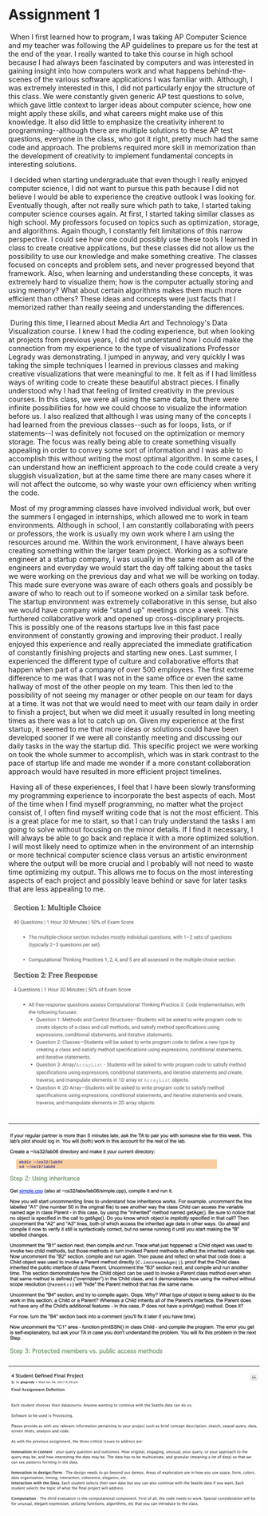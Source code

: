 # Assignment 1 	

​	When I first learned how to program, I was taking AP Computer Science and my teacher was following the AP guidelines to prepare us for the test at the end of the year. I really wanted to take this course in high school because I had always been fascinated by computers and was interested in gaining insight into how computers work and what happens behind-the-scenes of the various software applications I was familiar with. Although, I was extremely interested in this, I did not particularly enjoy the structure of this class. We were constantly given generic AP test questions to solve, which gave little context to larger ideas about computer science, how one might apply these skills, and what careers might make use of this knowledge. It also did little to emphasize the creativity inherent to programming--although there are multiple solutions to these AP test questions, everyone in the class, who got it right, pretty much had the same code and approach. The problems required more skill in memorization than the development of creativity to implement fundamental concepts in interesting solutions.

​	I decided when starting undergraduate that even though I really enjoyed computer science, I did not want to pursue this path because I did not believe I would be able to experience the creative outlook I was looking for. Eventually though, after not really sure which path to take, I started taking computer science courses again. At first, I started taking similar classes as high school. My professors focused on topics such as optimization, storage, and algorithms. Again though, I constantly felt limitations of this narrow perspective. I could see how one could possibly use these tools I learned in class to create creative applications, but these classes did not allow us the possibility to use our knowledge and make something creative. The classes focused on concepts and problem sets, and never progressed beyond that framework. Also, when learning and understanding these concepts, it was extremely hard to visualize them; how is the computer actually storing and using memory? What about certain algorithms makes them much more efficient than others? These ideas and concepts were just facts that I memorized rather than really seeing and understanding the differences.

​	During this time, I learned about Media Art and Technology's Data Visualization course. I knew I had the coding experience, but when looking at projects from previous years, I did not understand how I could make the connection from my experience to the type of visualizations Professor Legrady was demonstrating. I jumped in anyway, and very quickly I was taking the simple techniques I learned in previous classes and making creative visualizations that were meaningful to me. It felt as if I had limitless ways of writing code to create these beautiful abstract pieces. I finally understood why I had that feeling of limited creativity in the previous courses. In this class, we were all using the same data, but there were infinite possibilities for how we could choose to visualize the information before us. I also realized that although I was using many of the concepts I had learned from the previous classes--such as for loops, lists, or if statements--I was definitely not focused on the optimization or memory storage. The focus was really being able to create something visually appealing in order to convey some sort of information and I was able to accomplish this without writing the most optimal algorithm. In some cases, I can understand how an inefficient approach to the code could create a very sluggish visualization, but at the same time there are many cases where it will not affect the outcome, so why waste your own efficiency when writing the code. 

​	Most of my programming classes have involved individual work, but over the summers I engaged in internships, which allowed me to work in team environments. Although in school, I am constantly collaborating with peers or professors, the work is usually my own work where I am using the resources around me. Within the work environment, I have always been creating something within the larger team project. Working as a software engineer at a startup company, I was usually in the same room as all of the engineers and everyday we would start the day off talking about the tasks we were working on the previous day and what we will be working on today. This made sure everyone was aware of each others goals and possibly be aware of who to reach out to if someone worked on a similar task before. The startup environment was extremely collaborative in this sense, but also we would have company wide "stand up" meetings once a week. This furthered collaborative work and opened up cross-disciplinary projects. This is possibly one of the reasons startups live in this fast pace environment of constantly growing and improving their product. I really enjoyed this experience and really appreciated the immediate gratification of constantly finishing projects and starting new ones. 
Last summer, I experienced the different type of culture and collaborative efforts that happen when part of a company of over 500 employees. The first extreme difference to me was that I was not in the same office or even the same hallway of most of the other people on my team. This then led to the possibility of not seeing my manager or other people on our team for days at a time. It was not that we would need to meet with our team daily in order to finish a project, but when we did meet it usually resulted in long meeting times as there was a lot to catch up on. Given my experience at the first startup, it seemed to me that more ideas or solutions could have been developed sooner if we were all constantly meeting and discussing our daily tasks in the way the startup did. This specific project we were working on took the whole summer to accomplish, which was in stark contrast to the pace of startup life and made me wonder if a more constant collaboration approach would have resulted in more efficient project timelines.

​	Having all of these experiences, I feel that I have been slowly transforming my programming experience to incorporate the best aspects of each. Most of the time when I find myself programming, no matter what the project consist of, I often find myself writing code that is not the most efficient. This is a great place for me to start, so that I can truly understand the tasks I am going to solve without focusing on the minor details. If I find it necessary, I will always be able to go back and replace it with a more optimized solution. I will most likely need to optimize when in the environment of an internship or more technical computer science class versus an artistic environment where the output will be more crucial and I probably will not need to waste time optimizing my output. This allows me to focus on the most interesting aspects of each project and possibly leave behind or save for later tasks that are less appealing to me. 



![APCS](imgs/APCS.png)

---

![CS32](imgs/CS32.png)

----

![datavis](imgs/datavis.png)